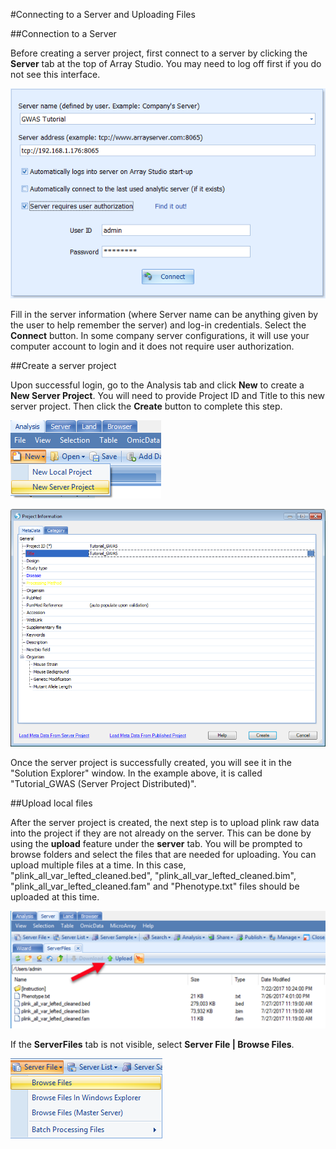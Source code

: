 #Connecting to a Server and Uploading Files

##Connection to a Server

Before creating a server project, first connect to a server by clicking the **Server** tab at the top of Array Studio.
You may need to log off first if you do not see this interface.

![image3_png](images/image3.png)

Fill in the server information (where Server name can be anything given by the user to help remember the server) and log-in credentials. 
Select the **Connect** button.
In some company server configurations, it will use your computer account to login and it does not require user authorization.

##Create a server project

Upon successful login, go to the Analysis tab and click **New** to create a **New Server Project**. 
You will need to provide Project ID and Title to this new server project. 
Then click the **Create** button to complete this step.

![image4_png](images/image4.png)

![image5_png](images/image5.png)

Once the server project is successfully created, you will see it in the "Solution Explorer" window. 
In the example above, it is called "Tutorial_GWAS (Server Project   Distributed)".

##Upload local files

After the server project is created, the next step is to upload plink raw data into the project if they are not already on the server. 
This can be done by using the **upload** feature under the **server** tab. 
You will be prompted to browse folders and select the files that are needed for uploading.
You can upload multiple files at a time.
In this case, "plink_all_var_lefted_cleaned.bed", "plink_all_var_lefted_cleaned.bim", "plink_all_var_lefted_cleaned.fam" and "Phenotype.txt" files should be uploaded at this time.

![image6_png](images/image6.png)

If the **ServerFiles** tab is not visible, select **Server File | Browse Files**.

![image7_png](images/image7.png)





